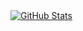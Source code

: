 <a href="https://github.com/monellz">
  <img align="center" alt="GitHub Stats" src="https://github-readme-stats.vercel.app/api?theme=radical&username=monellz&show_icons=true&include_all_commits=true" />
</a>
